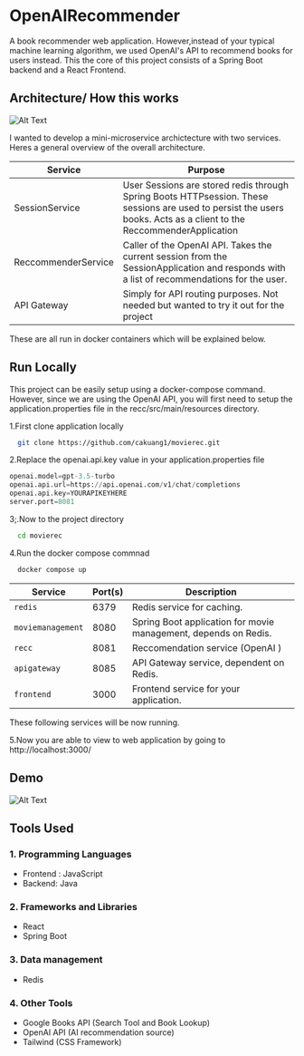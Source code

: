 
# OpenAIRecommender

A book recommender web application. However,instead of your typical machine learning algorithm, we used OpenAI's API to recommend books for users instead. This the core of this project consists of a Spring Boot backend and a React Frontend.

## Architecture/ How this works

![Alt Text](./public/newgateway.png)


I wanted to develop a mini-microservice archictecture with two services. Heres a general overview of the overall architecture.

| Service   | Purpose  |
|------------|------------|
| SessionService   | User Sessions are stored redis through Spring Boots HTTPsession. These sessions are used to persist the users books. Acts as a client to the ReccommenderApplication   |
| ReccommenderService   | Caller of the OpenAI API. Takes the current session from the SessionApplication and responds with a list of recommendations for the user.    |
| API Gateway   | Simply for API routing purposes. Not needed but wanted to try it out for the project  |

These are all run in docker containers which will be explained below.




## Run Locally

This project can be easily setup using a docker-compose command. However, since we are using the OpenAI API, you will first need to setup the application.properties file in the recc/src/main/resources directory.

1.First clone application locally
```bash
  git clone https://github.com/cakuang1/movierec.git
```

2.Replace the openai.api.key value in your application.properties file
```python
openai.model=gpt-3.5-turbo
openai.api.url=https://api.openai.com/v1/chat/completions
openai.api.key=YOURAPIKEYHERE
server.port=8081
```


3;.Now  to the project directory

```bash
  cd movierec
```

4.Run the docker compose commnad

```bash
  docker compose up
```

| Service            | Port(s)       | Description                              |
|--------------------|---------------|------------------------------------------|
| `redis`            | 6379          | Redis service for caching.               |
| `moviemanagement`  | 8080          | Spring Boot application for movie management, depends on Redis. |
| `recc`             | 8081          | Reccomendation service (OpenAI  )    |
| `apigateway`       | 8085          | API Gateway service, dependent on Redis.                        |
| `frontend`         | 3000          | Frontend service for your application.                            |

These following services will be now running.

5.Now you are able to view to web application by going to http://localhost:3000/





## Demo
![Alt Text](./public/bookrecc.gif)




## Tools Used

### 1. Programming Languages

- Frontend : JavaScript
- Backend: Java

### 2. Frameworks and Libraries

-  React
-  Spring Boot

### 3. Data management

- Redis

### 4. Other Tools

- Google Books API (Search Tool and Book Lookup)
- OpenAI API (AI recommendation source)
- Tailwind (CSS Framework)


